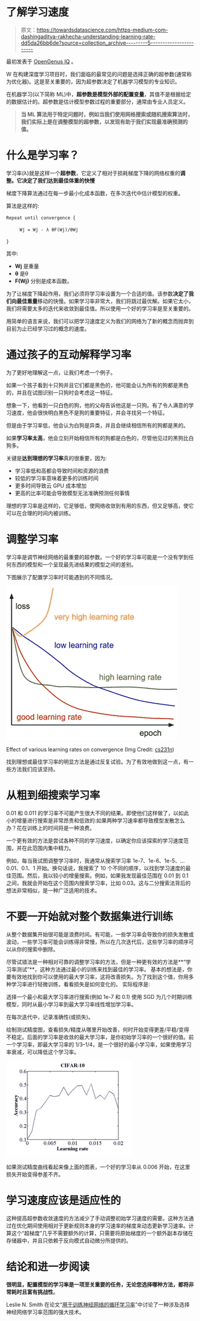# 了解学习速度

> 原文：<https://towardsdatascience.com/https-medium-com-dashingaditya-rakhecha-understanding-learning-rate-dd5da26bb6de?source=collection_archive---------5----------------------->

最初发表于 [OpenGenus IQ](https://iq.opengenus.org/learning-rate/) 。

W 在构建深度学习项目时，我们面临的最常见的问题是选择正确的超参数(通常称为优化器)。这是至关重要的，因为超参数决定了机器学习模型的专业知识。

在机器学习(以下简称 ML)中，**超参数是模型外部的配置变量**，其值不是根据给定的数据估计的。超参数是估计模型参数过程的重要部分，通常由专业人员定义。

> **当 ML 算法用于特定问题时，例如当我们使用网格搜索或随机搜索算法时，我们实际上是在调整模型的超参数，以发现有助于我们实现最准确预测的值。**

# 什么是学习率？

学习率(λ)就是这样一个**超参数**，它定义了相对于损耗梯度下降的网络权重的**调整。它决定了我们达到最佳体重的快慢**

梯度下降算法通过在每一步最小化成本函数，在多次迭代中估计模型的权重。

算法是这样的:

```
Repeat until convergence {

     Wj = Wj - λ θF(Wj)/θWj

}
```

其中:

*   **Wj** 是重量
*   **θ** 是θ
*   **F(Wj)** 分别是成本函数。

为了让梯度下降起作用，我们必须将学习率设置为一个合适的值。该参数**决定了我们向最佳重量**移动的快慢。如果学习率非常大，我们将跳过最优解。如果它太小，我们将需要太多的迭代来收敛到最佳值。所以使用一个好的学习率是至关重要的。

用简单的语言来说，我们可以把学习速度定义为我们的网络为了新的概念而抛弃到目前为止已经学习过的概念的速度。

# 通过孩子的互动解释学习率

为了更好地理解这一点，让我们考虑一个例子。

如果一个孩子看到十只狗并且它们都是黑色的，他可能会认为所有的狗都是黑色的，并且在试图识别一只狗时会考虑这一特征。

想象一下，他看到一只白色的狗，他的父母告诉他这是一只狗。有了令人满意的学习速度，他会很快明白黑色不是狗的重要特征，并会寻找另一个特征。

但是由于学习率低，他会认为白狗是异类，并且会继续相信所有的狗都是黑的。

如果**学习率太高**，他会立刻开始相信所有的狗都是白色的，尽管他见过的黑狗比白狗多。

关键是**达到理想的学习率**真的很重要，因为:

*   学习率低和高都会导致时间和资源的浪费
*   较低的学习率意味着更多的训练时间
*   更多时间导致云 GPU 成本增加
*   更高的比率可能会导致模型无法准确预测任何事情

理想的学习率是这样的，它足够低，使网络收敛到有用的东西，但又足够高，使它可以在合理的时间内被训练。

# 调整学习率

学习率是调节神经网络的最重要的超参数。一个好的学习率可能是一个没有学到任何东西的模型和一个呈现最先进结果的模型之间的差别。

下图展示了配置学习率时可能遇到的不同情况。

![](img/3aec1b98a0ac128660de616170a3c2fd.png)

Effect of various learning rates on convergence (Img Credit: [cs231n](http://cs231n.github.io/neural-networks-3/))

找到理想或最佳学习率的明显方法是通过反复试验。为了有效地做到这一点，有一些方法我们应该坚持。

# 从粗到细搜索学习率

0.01 和 0.011 的学习率不可能产生很大不同的结果。即使他们这样做了，以如此小的增量进行搜索是非常昂贵和低效的:如果两种学习速率都导致模型发散怎么办？花在训练上的时间将是一种浪费。

一个更有效的方法是尝试各种不同的学习速度，以确定你应该探索的学习速度范围，并在此范围内集中精力。

例如，每当我试图调整学习率时，我通常从搜索学习率 1e-7、1e-6、1e-5、… 0.01、0.1、1 开始。换句话说，我搜索了 10 个不同的顺序，以找到学习速度的最佳范围。然后，我以较小的增量搜索。例如，如果我发现最佳范围在 0.01 到 0.1 之间，我就会开始在这个范围内搜索学习率，比如 0.03。这与二分搜索法背后的想法非常相似，是一种广泛适用的技术。

# 不要一开始就对整个数据集进行训练

从整个数据集开始很可能是浪费时间。有可能，一些学习率会导致你的损失发散或波动，一些学习率可能会训练得非常慢，所以在几次迭代后，这些学习率的顺序可以从你的搜索中删除。

尽管试错法是一种相对可靠的调整学习率的方法，但是一种更有效的方法是**“学习率测试”**，这种方法通过最小的训练来找到最佳的学习率。
基本的想法是，你要有效地找到你可以使用的最大学习率，这将改善损失。为了找到这个值，你用多种学习率进行轻微训练，看看损失是如何变化的。
实际程序是:

选择一个最小和最大学习率进行搜索(例如 1e-7 和 0.1)
使用 SGD 为几个时期训练模型，同时从最小学习率到最大学习率线性增加学习率。

在每次迭代中，记录准确性(或损失)。

绘制测试精度图，查看损失/精度从哪里开始改善，何时开始变得更差/平稳/变得不稳定。后面的学习率是收敛的最大学习率，是你初始学习率的一个很好的值。前一个学习率，即最大学习率的 1/3–1/4，是一个很好的最小学习率，如果使用学习率衰减，可以降低这个学习率。

![](img/b00dd960ea7110b31c2c204c1d9e0739.png)

如果测试精度曲线看起来像上面的图表，一个好的学习率从 0.006 开始，在这里损失开始变得参差不齐。

# 学习速度应该是适应性的

这种提高超参数收敛速度的方法减少了手动调整初始学习速度的需要。这种方法通过在优化期间使用相对于更新规则本身的学习速率的梯度来动态更新学习速率。计算这个“超梯度”几乎不需要额外的计算，只需要将原始梯度的一个额外副本存储在存储器中，并且只依赖于反向模式自动微分所提供的。

# 结论和进一步阅读

**很明显，配置模型的学习率是一项至关重要的任务，无论您选择哪种方法，都将非常耗时且富有挑战性**。

Leslie N. Smith 在论文“[用于训练神经网络的循环学习率](https://arxiv.org/abs/1506.01186)”中讨论了一种涉及选择神经网络学习率范围的强大技术。